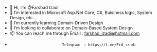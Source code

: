- 👋 Hi, I’m @Farshad Izadi
- 👀 I’m interested in Microsoft Asp.Net Core, C#, Buisiness logic, System Design, etc...
- 🌱 I’m currently learning Domain-Driven Design
- 💞️ I’m looking to collaborate on Domain-Based System Design
- 📫 You can reach me through Email     : farshad_izadi@hotmail.com 
-                             Telegram  : https://t.me/Frd_izadi

<!---
FarshadIzadi/FarshadIzadi is a ✨ special ✨ repository because its `README.md` (this file) appears on your GitHub profile.
You can click the Preview link to take a look at your changes.
--->
